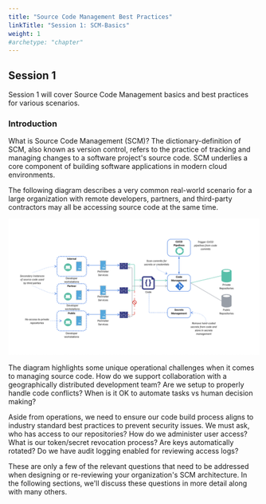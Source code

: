 ```yaml
---
title: "Source Code Management Best Practices"
linkTitle: "Session 1: SCM-Basics"
weight: 1
#archetype: "chapter"
---
```


## Session 1

Session 1 will cover Source Code Management basics and best practices for various scenarios.

### Introduction 

What is Source Code Management (SCM)? The dictionary-definition of SCM, also known as version control, refers to the practice of tracking and managing changes to a software project's source code. SCM underlies a core component of building software applications in modern cloud environments. 

The following diagram describes a very common real-world scenario for a large organization with remote developers, partners, and third-party contractors may all be accessing source code at the same time.

![](img/scm_diagram.png)


The diagram highlights some unique operational challenges when it comes to managing source code. How do we support collaboration with a geographically distributed development team? Are we setup to properly handle code conflicts? When is it OK to automate tasks vs human decision making?

Aside from operations, we need to ensure our code build process aligns to industry standard best practices to prevent security issues. We must ask, who has access to our repositories? How do we administer user access? What is our token/secret revocation process? Are keys automatically rotated? Do we have audit logging enabled for reviewing access logs?

These are only a few of the relevant questions that need to be addressed when designing or re-reviewing your organization's SCM architecture. In the following sections, we'll discuss these questions in more detail along with many others. 
